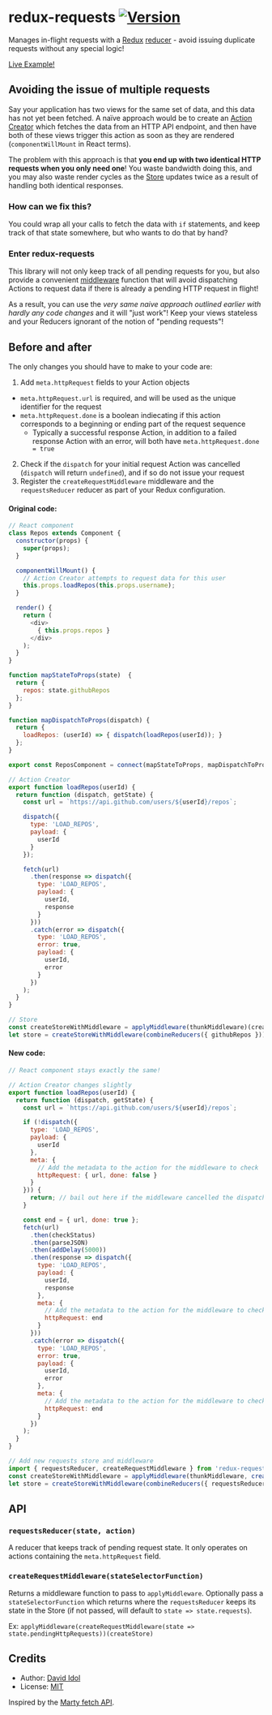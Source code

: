 redux-requests [![Version][npm-image]][npm-url]
===================

Manages in-flight requests with a [Redux](https://github.com/gaearon/redux) [reducer](https://gaearon.github.io/redux/docs/basics/Reducers.html) - avoid issuing duplicate requests without any special logic!

[Live Example!](#)

## Avoiding the issue of multiple requests

Say your application has two views for the same set of data, and this data has not yet been fetched. A naïve approach would be to create an [Action Creator](https://gaearon.github.io/redux/docs/basics/Actions.html) which fetches the data from an HTTP API endpoint, and then have both of these views trigger this action as soon as they are rendered (`componentWillMount` in React terms).

The problem with this approach is that **you end up with two identical HTTP requests when you only need one**! You waste bandwidth doing this, and you may also waste render cycles as the [Store](https://gaearon.github.io/redux/docs/basics/Store.html) updates twice as a result of handling both identical responses.

### How can we fix this?

You could wrap all your calls to fetch the data with `if` statements, and keep track of that state somewhere, but who wants to do that by hand?

### Enter redux-requests

This library will not only keep track of all pending requests for you, but also provide a convenient [middleware](https://gaearon.github.io/redux/docs/api/applyMiddleware.html) function that will avoid dispatching Actions to request data if there is already a pending HTTP request in flight!

As a result, you can use the *very same naive approach outlined earlier with hardly any code changes* and it will "just work"! Keep your views stateless and your Reducers ignorant of the notion of "pending requests"!


## Before and after

The only changes you should have to make to your code are:

1. Add `meta.httpRequest` fields to your Action objects
  - `meta.httpRequest.url` is required, and will be used as the unique identifier for the request
  - `meta.httpRequest.done` is a boolean indiecating if this action corresponds to a beginning or ending part of the request sequence
    - Typically a successful response Action, in addition to a failed response Action with an error, will both have `meta.httpRequest.done = true`
2. Check if the `dispatch` for your initial request Action was cancelled (`dispatch` will return `undefined`), and if so do not issue your request
3. Register the `createRequestMiddleware` middleware and the `requestsReducer` reducer as part of your Redux configuration.

#### Original code:

```js
// React component
class Repos extends Component {
  constructor(props) {
    super(props);
  }

  componentWillMount() {
    // Action Creator attempts to request data for this user
    this.props.loadRepos(this.props.username);
  }

  render() {
    return (
      <div>
        { this.props.repos }
      </div>
    );
  }
}

function mapStateToProps(state)  {
  return {
    repos: state.githubRepos
  };
}

function mapDispatchToProps(dispatch) {
  return {
    loadRepos: (userId) => { dispatch(loadRepos(userId)); }
  };
}

export const ReposComponent = connect(mapStateToProps, mapDispatchToProps)(Repos);

// Action Creator
export function loadRepos(userId) {
  return function (dispatch, getState) {
    const url = `https://api.github.com/users/${userId}/repos`;

    dispatch({
      type: 'LOAD_REPOS',
      payload: {
        userId
      }
    });

    fetch(url)
      .then(response => dispatch({
        type: 'LOAD_REPOS',
        payload: {
          userId,
          response
        }
      }))
      .catch(error => dispatch({
        type: 'LOAD_REPOS',
        error: true,
        payload: {
          userId,
          error
        }
      })
    );
  }
}

// Store
const createStoreWithMiddleware = applyMiddleware(thunkMiddleware)(createStore);
let store = createStoreWithMiddleware(combineReducers({ githubRepos }));
```

#### New code:

```js
// React component stays exactly the same!

// Action Creator changes slightly
export function loadRepos(userId) {
  return function (dispatch, getState) {
    const url = `https://api.github.com/users/${userId}/repos`;

    if (!dispatch({
      type: 'LOAD_REPOS',
      payload: {
        userId
      },
      meta: {
        // Add the metadata to the action for the middleware to check
        httpRequest: { url, done: false }
      }
    })) {
      return; // bail out here if the middleware cancelled the dispatch
    }

    const end = { url, done: true };
    fetch(url)
      .then(checkStatus)
      .then(parseJSON)
      .then(addDelay(5000))
      .then(response => dispatch({
        type: 'LOAD_REPOS',
        payload: {
          userId,
          response
        },
        meta: {
          // Add the metadata to the action for the middleware to check
          httpRequest: end
        }
      }))
      .catch(error => dispatch({
        type: 'LOAD_REPOS',
        error: true,
        payload: {
          userId,
          error
        },
        meta: {
          // Add the metadata to the action for the middleware to check
          httpRequest: end
        }
      })
    );
  }
}

// Add new requests store and middleware
import { requestsReducer, createRequestMiddleware } from 'redux-requests';
const createStoreWithMiddleware = applyMiddleware(thunkMiddleware, createRequestMiddleware())(createStore);
let store = createStoreWithMiddleware(combineReducers({ requestsReducer, githubRepos }));
```

## API

### `requestsReducer(state, action)`

A reducer that keeps track of pending request state. It only operates on actions containing the `meta.httpRequest` field.

### `createRequestMiddleware(stateSelectorFunction)`

Returns a middleware function to pass to `applyMiddleware`. Optionally pass a `stateSelectorFunction` which returns where the `requestsReducer` keeps its state in the Store (if not passed, will default to `state => state.requests`).

Ex: `applyMiddleware(createRequestMiddleware(state => state.pendingHttpRequests))(createStore)`


## Credits

- Author: [David Idol](http://daveidol.com)
- License: [MIT](http://opensource.org/licenses/MIT)

Inspired by the [Marty fetch API](http://martyjs.org/guides/fetching-state/index.html).

[npm-image]: https://img.shields.io/npm/v/redux-requests.svg?style=flat-square
[npm-url]: https://www.npmjs.org/package/redux-requests
